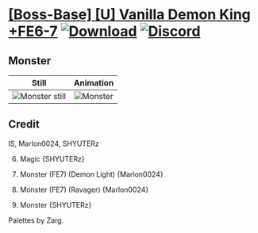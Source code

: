 # [\[Boss-Base\] \[U\] Vanilla Demon King +FE6-7](./) [![Download](https://img.shields.io/badge/Download--red?style=social&logo=github)](https://minhaskamal.github.io/DownGit/#/home?url=https://github.com/Klokinator/FE-Repo/tree/main/Battle%20Animations%2FMonsters%20-%20Dragons%20and%20Special%2F%5BBoss-Base%5D%20%5BU%5D%20Vanilla%20Demon%20King%20%2BFE6-7%2F8.%20Monster%20(Arm)) [![Discord](https://img.shields.io/badge/Discord--blue?style=social&logo=discord)](https://discord.gg/C7VNGnyTPA)

## Monster

| Still | Animation |
| :---: | :-------: |
| ![Monster still](./Monster_000.png) | ![Monster](./Monster.gif) |

## Credit

IS, Marlon0024, SHYUTERz

6. Magic {SHYUTERz}

8. Monster (FE7) (Demon Light) {Marlon0024}

8. Monster (FE7) (Ravager) {Marlon0024}

8. Monster {SHYUTERz}

Palettes by Zarg.

